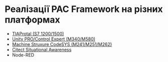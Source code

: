 # Реалізації PAC Framework на різних платформах

- [TIAProtal (S7 1200/1500)](tiaportal/README.md)
- [Unity PRO/Control Expert (M340/M580)](unitypro/README.md)
- [Machine Struxure CodeSYS (M241/M251/M262)](machinestruxure/README.md)
- [Citect Situational Awareness](G:\san\PLCFramework\GitVer\platforms\citectsa\README.md)
- Node-RED